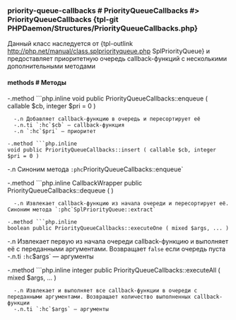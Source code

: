 ### priority-queue-callbacks # PriorityQueueCallbacks #> PriorityQueueCallbacks {tpl-git PHPDaemon/Structures/PriorityQueueCallbacks.php}

Данный класс наследуется от {tpl-outlink http://php.net/manual/class.splpriorityqueue.php SplPriorityQueue} и предоставляет приоритетную очередь callback-функций с несколькими дополнительными методами

#### methods # Методы

 -.method ```php.inline
 void public PriorityQueueCallbacks::enqueue ( callable $cb, integer $pri = 0 )
 ```
   -.n Добавляет callback-функцию в очередь и пересортирует её
   -.n.ti `:hc`$cb` — callback-функция
   -.n `:hc`$pri` — приоритет

 -.method ```php.inline
 void public PriorityQueueCallbacks::insert ( callable $cb, integer $pri = 0 )
 ```
   -.n Синоним метода `:phc`PriorityQueueCallbacks::enqueue`

 -.method ```php.inline
 CallbackWrapper public PriorityQueueCallbacks::dequeue ( )
 ```
   -.n Извлекает callback-функцию из начала очереди и пересортирует её. Синоним метода `:phc`SplPriorityQueue::extract`

 -.method ```php.inline
 boolean public PriorityQueueCallbacks::executeOne ( mixed $args, ... )
 ```
   -.n Извлекает первую из начала очереди callback-функцию и выполняет её с переданными аргументами. Возвращает `false` если очередь пуста
   -.n.ti `:hc`$args` — аргументы

 -.method ```php.inline
 integer public PriorityQueueCallbacks::executeAll ( mixed $args, ... )
 ```
   -.n Извлекает и выполняет все callback-функции в очереди с переданными аргументами. Возвращает количество выполненных callback-функции
   -.n.ti `:hc`$args` — аргументы
